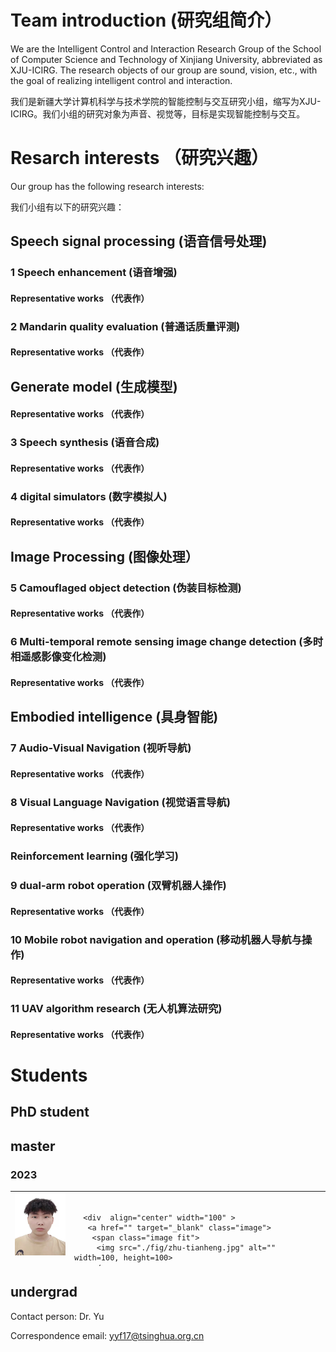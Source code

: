 
# Team introduction (研究组简介）
We are the Intelligent Control and Interaction Research Group of the School of Computer Science and Technology of Xinjiang University, abbreviated as XJU-ICIRG. The research objects of our group are sound, vision, etc., with the goal of realizing intelligent control and interaction. 

我们是新疆大学计算机科学与技术学院的智能控制与交互研究小组，缩写为XJU-ICIRG。我们小组的研究对象为声音、视觉等，目标是实现智能控制与交互。

# Resarch interests （研究兴趣）
Our group has the following research interests:

我们小组有以下的研究兴趣：

## Speech signal processing (语音信号处理)

### 1 Speech enhancement (语音增强)

#### Representative works （代表作） 
 
### 2 Mandarin quality evaluation (普通话质量评测)

#### Representative works （代表作） 

## Generate model (生成模型)

#### Representative works （代表作） 

### 3 Speech synthesis (语音合成)

#### Representative works （代表作） 

### 4 digital simulators (数字模拟人)
#### Representative works （代表作） 

## Image Processing (图像处理）

### 5 Camouflaged object detection (伪装目标检测)

#### Representative works （代表作） 

### 6 Multi-temporal remote sensing image change detection (多时相遥感影像变化检测)

#### Representative works （代表作） 

## Embodied intelligence (具身智能)
### 7 Audio-Visual Navigation (视听导航)
#### Representative works （代表作） 

### 8 Visual Language Navigation (视觉语言导航)
#### Representative works （代表作） 


### Reinforcement learning (强化学习)
### 9 dual-arm robot operation (双臂机器人操作)
#### Representative works （代表作） 

### 10 Mobile robot navigation and operation (移动机器人导航与操作)
#### Representative works （代表作） 

### 11 UAV algorithm research (无人机算法研究)
#### Representative works （代表作） 

# Students
## PhD student

## master

### 2023
<table align="center" width="500" height="120">

<tr>
  <td>
      <div  align="center" width="100" >
       <a href="" target="_blank" class="image">
        <span class="image fit">
         <img src="./fig/yang-dongsheng.jpg" alt="" width=100, height=100>
        </span>
        <h2>杨东升 <br> </h2>
        <h3>视听导航 <br> </h3>
       </a>
      </div>
  </td>

  <td>

      <div  align="center" width="100" >
       <a href="" target="_blank" class="image">
        <span class="image fit">
         <img src="./fig/zhu-tianheng.jpg" alt="" width=100, height=100>
        </span>
        <h2>主田横 <br> </h2>
        <h3>视听导航 <br> </h3>
       </a>
      </div>
   
  </td>
  
</tr>

<tr>
  <td>
      <div  align="center" width="100" >
       <a href="" target="_blank" class="image">
        <span class="image fit">
         <img src="./fig/sun-shiyu.png" alt="" width=100, height=100>
        </span>
        <h2>孙世宇 <br> </h2>
        <h3>视听导航 <br> </h3>
       </a>
      </div>
  </td>

  <td>
      <div  align="center" width="100" >
       <a href="" target="_blank" class="image">
        <span class="image fit">
         <img src="./fig/zhu-tao.jpg" alt="" width=100, height=100>
        </span>
        <h2>朱涛 <br> </h2>
        <h3>视听导航 <br> </h3>
       </a>
      </div>
  </td>
</tr>
 
</table>






## undergrad

Contact person: Dr. Yu

Correspondence email: yyf17@tsinghua.org.cn
